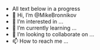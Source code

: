 - All text below in a progress
- 👋 Hi, I’m @MikeBronnikov
- 👀 I’m interested in ...
- 🌱 I’m currently learning ...
- 💞️ I’m looking to collaborate on ...
- 📫 How to reach me ...

<!---
MikeBronnikov/MikeBronnikov is a ✨ special ✨ repository because its `README.md` (this file) appears on your GitHub profile.
You can click the Preview link to take a look at your changes.
--->
